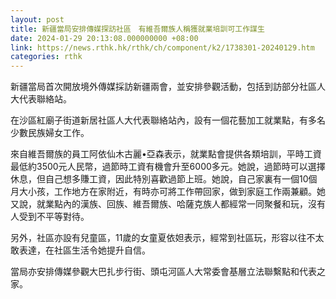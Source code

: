 ```yaml
---
layout: post
title: 新疆當局安排傳媒探訪社區　有維吾爾族人稱獲就業培訓可工作謀生
date: 2024-01-29 20:13:08.000000000 +08:00
link: https://news.rthk.hk/rthk/ch/component/k2/1738301-20240129.htm
categories: rthk
---
```


新疆當局首次開放境外傳媒採訪新疆兩會，並安排參觀活動，包括到訪部分社區人大代表聯絡站。

在沙區紅廟子街道新居社區人大代表聯絡站內，設有一個花藝加工就業點，有多名少數民族婦女工作。

來自維吾爾族的員工阿依仙木古麗•亞森表示，就業點會提供各類培訓，平時工資最低約3500元人民幣，過節時工資有機會升至6000多元。她說，過節時可以選擇休息，但自己想多賺工資，因此特別喜歡過節上班。她說，自己家裏有一個10個月大小孩，工作地方在家附近，有時亦可將工作帶回家，做到家庭工作兩兼顧。她又說，就業點內的漢族、回族、維吾爾族、哈薩克族人都經常一同聚餐和玩，沒有人受到不平等對待。

另外，社區亦設有兒童區，11歲的女童夏依妲表示，經常到社區玩，形容以往不太敢表達，在社區生活令她提升自信。

當局亦安排傳媒參觀大巴扎步行街、頭屯河區人大常委會基層立法聯繫點和代表之家。
